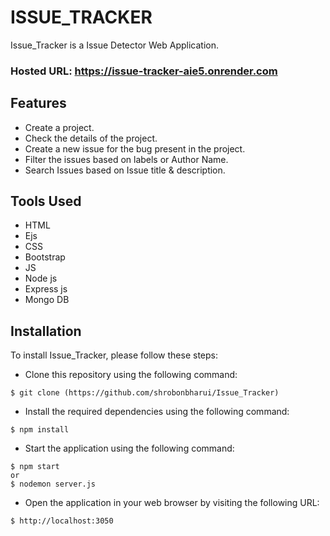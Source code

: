 # ISSUE_TRACKER
Issue_Tracker is a Issue Detector Web Application.

### Hosted URL: https://issue-tracker-aie5.onrender.com

## Features
* Create a project.
* Check the details of the project.
* Create a new issue for the bug present in the project.
* Filter the issues based on labels or Author Name.
* Search Issues based on Issue title & description. 
## Tools Used
* HTML
* Ejs
* CSS
* Bootstrap
* JS
* Node js
* Express js
* Mongo DB

## Installation
To install Issue_Tracker, please follow these steps:

* Clone this repository using the following command:
```
$ git clone (https://github.com/shrobonbharui/Issue_Tracker)
```
* Install the required dependencies using the following command:
```
$ npm install 
```
* Start the application using the following command:
```
$ npm start
or
$ nodemon server.js
```
* Open the application in your web browser by visiting the following URL:
```
$ http://localhost:3050 
```
